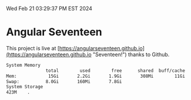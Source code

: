 Wed Feb 21 03:29:37 PM EST 2024

# Angular Seventeen


This project is live at [https://angularseventeen.github.io](https://angularseventeen.github.io "Seventeen!") thanks to Github.

```bash
System Memory
               total        used        free      shared  buff/cache   available
Mem:            15Gi       2.2Gi       1.9Gi       308Mi        11Gi        13Gi
Swap:          8.0Gi       160Mi       7.8Gi
System Storage
423M	.
```
